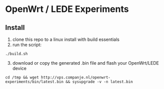 # OpenWrt / LEDE Experiments

## Install
1. clone this repo to a linux install with build essentials
2. run the script:
```
./build.sh
```
3. download or copy the generated .bin file and flash your OpenWrt/LEDE device
```
cd /tmp && wget http://vps.companje.nl/openwrt-experiments/bin/latest.bin && sysupgrade -v -n latest.bin
```
